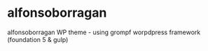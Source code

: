 alfonsoborragan
===============

alfonsoborragan WP theme - using grompf worpdpress framework (foundation 5 &amp; gulp)
